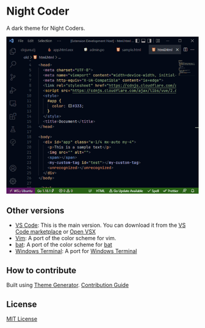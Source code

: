 # Night Coder

A dark theme for Night Coders.

![html](screenshot/demo.gif)

## Other versions

- [VS Code](/vscode/): This is the main version. You can download it from the [VS Code marketplace](https://marketplace.visualstudio.com/items?itemName=a5hk.night-coder) or [Open VSX](https://open-vsx.org/extension/a5hk/night-coder)
- [Vim](/vim/colors/): A port of the color scheme for vim.
- [bat](/bat/): A port of the color scheme for [bat](https://github.com/sharkdp/bat)
- [Windows Terminal](/windows-terminal): A port for [Windows Terminal](https://github.com/microsoft/terminal)

## How to contribute

Built using [Theme Generator](https://github.com/a5hk/theme-generator). [Contribution Guide](https://github.com/a5hk/theme-generator/blob/master/CONTRIBUTING.md)

## License

[MIT License](LICENSE)
